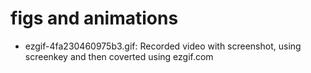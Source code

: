 # figs and animations

* ezgif-4fa230460975b3.gif: Recorded video with screenshot, using screenkey and then coverted using ezgif.com

